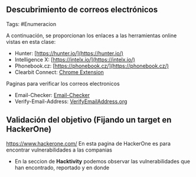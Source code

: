 ## Descubrimiento de correos electrónicos

Tags: #Enumeracion 

A continuación, se proporcionan los enlaces a las herramientas online vistas en esta clase:

-   Hunter: [https://hunter.io/](https://hunter.io/)
-   Intelligence X: [https://intelx.io/](https://intelx.io/)
-   Phonebook.cz: [https://phonebook.cz/](https://phonebook.cz/)
-   Clearbit Connect: [Chrome Extension](https://chrome.google.com/webstore/detail/clearbit-connect-free-ver/pmnhcgfcafcnkbengdcanjablaabjplo)

Paginas para verificar los correos electronicos 
* Email-Checker: [Email-Checker](https://email-checker.net)
* Verify-Email-Address: [VerifyEmailAddress.org](https://www.verifyemailaddress.org)


## Validación del objetivo (Fijando un target en HackerOne)

https://www.hackerone.com/ En esta pagina de HackerOne es para encontrar vulnerabilidades a las companias 
* En la seccion de **Hacktivity** podemos observar las vulnerabilidades que han encontrado, reportado y en donde 
